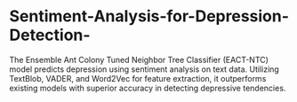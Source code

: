 # Sentiment-Analysis-for-Depression-Detection-
The Ensemble Ant Colony Tuned Neighbor Tree Classifier (EACT-NTC) model predicts depression using sentiment analysis on text data. Utilizing TextBlob, VADER, and Word2Vec for feature extraction, it outperforms existing models with superior accuracy in detecting depressive tendencies.

